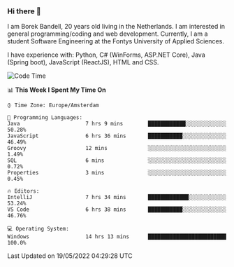 ### Hi there 👋

I am Borek Bandell, 20 years old living in the Netherlands. I am interested in general programming/coding and web development. Currently, I am a student Software Engineering at the Fontys University of Applied Sciences.

I have experience with: Python, C# (WinForms, ASP.NET Core), Java (Spring boot), JavaScript (ReactJS), HTML and CSS.

<!--START_SECTION:waka-->
![Code Time](http://img.shields.io/badge/Code%20Time-140%20hrs%2045%20mins-blue)

📊 **This Week I Spent My Time On** 

```text
⌚︎ Time Zone: Europe/Amsterdam

💬 Programming Languages: 
Java                     7 hrs 9 mins        ████████████░░░░░░░░░░░░░   50.28% 
JavaScript               6 hrs 36 mins       ███████████░░░░░░░░░░░░░░   46.49% 
Groovy                   12 mins             ░░░░░░░░░░░░░░░░░░░░░░░░░   1.49% 
SQL                      6 mins              ░░░░░░░░░░░░░░░░░░░░░░░░░   0.72% 
Properties               3 mins              ░░░░░░░░░░░░░░░░░░░░░░░░░   0.45%

🔥 Editors: 
IntelliJ                 7 hrs 34 mins       █████████████░░░░░░░░░░░░   53.24% 
VS Code                  6 hrs 38 mins       ███████████░░░░░░░░░░░░░░   46.76%

💻 Operating System: 
Windows                  14 hrs 13 mins      █████████████████████████   100.0%

```


 Last Updated on 19/05/2022 04:29:28 UTC
<!--END_SECTION:waka-->

<!--**tcBorek2002/tcBorek2002** is a ✨ _special_ ✨ repository because its `README.md` (this file) appears on your GitHub profile.

Here are some ideas to get you started:

- 🔭 I’m currently working on ...
- 🌱 I’m currently learning ...
- 👯 I’m looking to collaborate on ...
- 🤔 I’m looking for help with ...
- 💬 Ask me about ...
- 📫 How to reach me: ...
- 😄 Pronouns: ...
- ⚡ Fun fact: ...
-->

